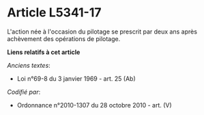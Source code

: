 # Article L5341-17

L'action née à l'occasion du pilotage se prescrit par deux ans après achèvement des opérations de pilotage.

**Liens relatifs à cet article**

_Anciens textes_:

  - Loi n°69-8 du 3 janvier 1969 - art. 25 (Ab)

_Codifié par_:

  - Ordonnance n°2010-1307 du 28 octobre 2010 - art. (V)
